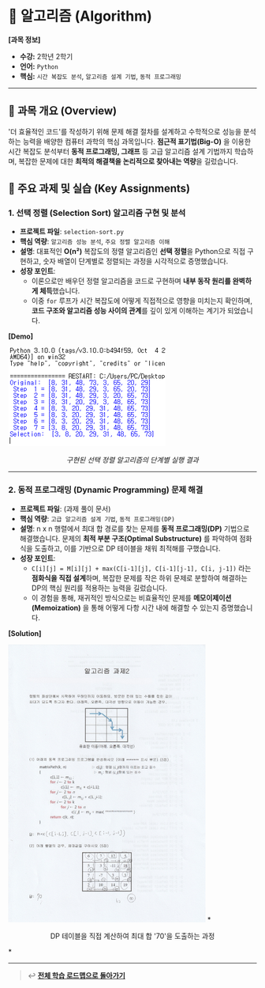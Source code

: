 # 🧠 알고리즘 (Algorithm)

**[과목 정보]**
- **수강:** 2학년 2학기
- **언어:** `Python`
- **핵심:** `시간 복잡도 분석`, `알고리즘 설계 기법`, `동적 프로그래밍`

---

## 📖 과목 개요 (Overview)
'더 효율적인 코드'를 작성하기 위해 문제 해결 절차를 설계하고 수학적으로 성능을 분석하는 능력을 배양한 컴퓨터 과학의 핵심 과목입니다. **점근적 표기법(Big-O)** 을 이용한 시간 복잡도 분석부터 **동적 프로그래밍, 그래프** 등 고급 알고리즘 설계 기법까지 학습하며, 복잡한 문제에 대한 **최적의 해결책을 논리적으로 찾아내는 역량**을 길렀습니다.

## 🚀 주요 과제 및 실습 (Key Assignments)

### 1. 선택 정렬 (Selection Sort) 알고리즘 구현 및 분석
- **프로젝트 파일**: `selection-sort.py`
- **핵심 역량**: `알고리즘 성능 분석`, `주요 정렬 알고리즘 이해`
- **설명**: 대표적인 **O(n²)** 복잡도의 정렬 알고리즘인 **선택 정렬**을 Python으로 직접 구현하고, 숫자 배열이 단계별로 정렬되는 과정을 시각적으로 증명했습니다.
- **성장 포인트**:
    - 이론으로만 배우던 정렬 알고리즘을 코드로 구현하며 **내부 동작 원리를 완벽하게 체득**했습니다.
    - 이중 `for` 루프가 시간 복잡도에 어떻게 직접적으로 영향을 미치는지 확인하며, **코드 구조와 알고리즘 성능 사이의 관계**를 깊이 있게 이해하는 계기가 되었습니다.

**[Demo]**

![선택 정렬 실행 결과](./assets/selection-sort-result.png)
*<p align="center">구현된 선택 정렬 알고리즘의 단계별 실행 결과</p>*

---

### 2. 동적 프로그래밍 (Dynamic Programming) 문제 해결
- **프로젝트 파일**: (과제 풀이 문서)
- **핵심 역량**: `고급 알고리즘 설계 기법`, `동적 프로그래밍(DP)`
- **설명**: n x n 행렬에서 최대 합 경로를 찾는 문제를 **동적 프로그래밍(DP)** 기법으로 해결했습니다. 문제의 **최적 부분 구조(Optimal Substructure)** 를 파악하여 점화식을 도출하고, 이를 기반으로 DP 테이블을 채워 최적해를 구했습니다.
- **성장 포인트**:
    - `C[i][j] = M[i][j] + max(C[i-1][j], C[i-1][j-1], C[i, j-1])` 라는 **점화식을 직접 설계**하며, 복잡한 문제를 작은 하위 문제로 분할하여 해결하는 DP의 핵심 원리를 적용하는 능력을 길렀습니다.
    - 이 경험을 통해, 재귀적인 방식으로는 비효율적인 문제를 **메모이제이션(Memoization)** 을 통해 어떻게 다항 시간 내에 해결할 수 있는지 증명했습니다.

**[Solution]**

<img src="./assets/dp-matrix-path-solution.jpg" alt="동적 프로그래밍 과제 풀이" width="400"/>
*<p align="center">DP 테이블을 직접 계산하여 최대 합 '70'을 도출하는 과정</p>*

---
> ↩️ **[전체 학습 로드맵으로 돌아가기](../../README.md)**

